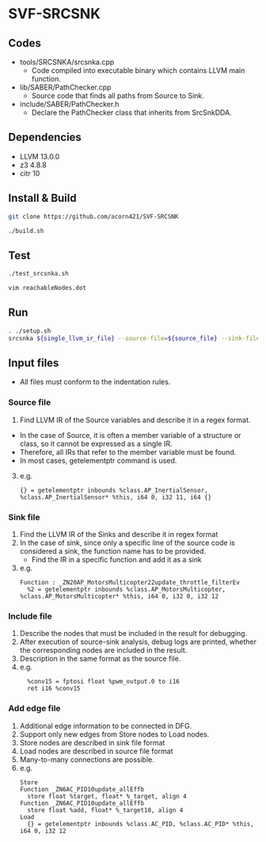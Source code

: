 <!-- TODO : clean up the whole code and edit the README.md @acorn421 [#2](https://github.com/acorn421/SVF-SRCSNK/issues/2)-->

# SVF-SRCSNK

## Codes
- tools/SRCSNKA/srcsnka.cpp
  - Code compiled into executable binary which contains LLVM main function.
- lib/SABER/PathChecker.cpp
  - Source code that finds all paths from Source to Sink.
- include/SABER/PathChecker.h
  - Declare the PathChecker class that inherits from SrcSnkDDA.

## Dependencies
- LLVM 13.0.0
- z3 4.8.8
- citr 10

## Install & Build
```bash
git clone https://github.com/acorn421/SVF-SRCSNK

./build.sh
```

## Test
```bash
./test_srcsnka.sh

vim reachableNodes.dot
```

## Run
```bash
. ./setup.sh
srcsnka ${single_llvm_ir_file} --source-file=${source_file} --sink-file=${sink_file} --include-file=${include_file} --add-edge-file=${add_edge_file} -stat=false --debug-only=pathchecker
```

## Input files
- All files must conform to the indentation rules.

### Source file
1. Find LLVM IR of the Source variables and describe it in a regex format.
  - In the case of Source, it is often a member variable of a structure or class, so it cannot be expressed as a single IR.
  - Therefore, all IRs that refer to the member variable must be found.
  - In most cases, getelementptr command is used.
3. e.g.
    ```
    {} = getelementptr inbounds %class.AP_InertialSensor, %class.AP_InertialSensor* %this, i64 0, i32 11, i64 {}
    ```

### Sink file
1. Find the LLVM IR of the Sinks and describe it in regex format
2. In the case of sink, since only a specific line of the source code is considered a sink, the function name has to be provided.
   - Find the IR in a specific function and add it as a sink
3. e.g. 
    ```
    Function : _ZN20AP_MotorsMulticopter22update_throttle_filterEv
      %2 = getelementptr inbounds %class.AP_MotorsMulticopter, %class.AP_MotorsMulticopter* %this, i64 0, i32 0, i32 12
    ```

### Include file
1. Describe the nodes that must be included in the result for debugging.
2. After execution of source-sink analysis, debug logs are printed, whether the corresponding nodes are included in the result.
3. Description in the same format as the source file.
4. e.g.
    ```
      %conv15 = fptosi float %pwm_output.0 to i16
      ret i16 %conv15
    ```

### Add edge file
1. Additional edge information to be connected in DFG.
2. Support only new edges from Store nodes to Load nodes.
3. Store nodes are described in sink file format
4. Load nodes are described in source file format
5. Many-to-many connections are possible.
6. e.g.
    ```
    Store
    Function _ZN6AC_PID10update_allEffb
      store float %target, float* %_target, align 4
    Function _ZN6AC_PID10update_allEffb
      store float %add, float* %_target10, align 4
    Load
      {} = getelementptr inbounds %class.AC_PID, %class.AC_PID* %this, i64 0, i32 12
    ```
